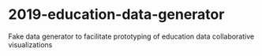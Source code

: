 # 2019-education-data-generator
Fake data generator to facilitate prototyping of education data collaborative visualizations
